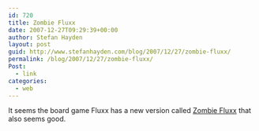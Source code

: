 ```yaml
---
id: 720
title: Zombie Fluxx
date: 2007-12-27T09:29:39+00:00
author: Stefan Hayden
layout: post
guid: http://www.stefanhayden.com/blog/2007/12/27/zombie-fluxx/
permalink: /blog/2007/12/27/zombie-fluxx/
Post:
  - link
categories:
  - web
---
```

It seems the board game Fluxx has a new version called <a href="http://www.joystiq.com/2007/11/15/off-the-grid-reviews-zombie-fluxx/">Zombie Fluxx</a> that also seems good.